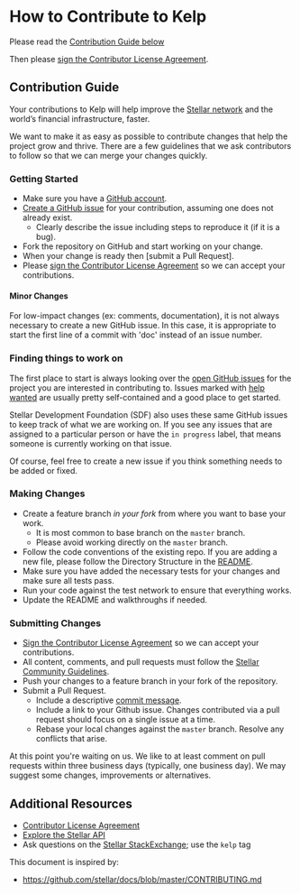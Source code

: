 # How to Contribute to Kelp

Please read the [Contribution Guide below](#contribution-guide)

Then please [sign the Contributor License Agreement](https://docs.google.com/forms/d/e/1FAIpQLSc5eppq6GOu9-TnFuRMBh4qIP1ChmZx9lrA6zOTyYiowKiwpA/viewform?usp=sf_link).

## Contribution Guide

Your contributions to Kelp will help improve the [Stellar network](https://www.stellar.org/) and the world’s financial infrastructure, faster.

We want to make it as easy as possible to contribute changes that help the project grow and thrive. There are a few guidelines that we ask contributors to follow so that we can merge your changes quickly.

### Getting Started

* Make sure you have a [GitHub account](https://github.com/signup/free).
* [Create a GitHub issue](https://github.com/stellar/kelp/issues) for your contribution, assuming one does not already exist.
  * Clearly describe the issue including steps to reproduce it (if it is a bug).
* Fork the repository on GitHub and start working on your change.
* When your change is ready then [submit a Pull Request].
* Please [sign the Contributor License Agreement](https://docs.google.com/forms/d/e/1FAIpQLSc5eppq6GOu9-TnFuRMBh4qIP1ChmZx9lrA6zOTyYiowKiwpA/viewform?usp=sf_link) so we can accept your contributions.

#### Minor Changes

For low-impact changes (ex: comments, documentation), it is not always necessary to create a new GitHub issue. In this case, it is appropriate to start the first line of a commit with 'doc' instead of an issue number.

### Finding things to work on

The first place to start is always looking over the [open GitHub issues](https://github.com/search?l=&q=is%3Aopen+is%3Aissue+repo%3Astellar%2Fkelp&type=Issues) for the project you are interested in contributing to. Issues marked with [help wanted](https://github.com/search?l=&q=is%3Aopen+is%3Aissue+label%3A%22help+wanted%22+repo%3Astellar%2Fkelp&type=Issues) are usually pretty self-contained and a good place to get started.

Stellar Development Foundation (SDF) also uses these same GitHub issues to keep track of what we are working on. If you see any issues that are assigned to a particular person or have the `in progress` label, that means someone is currently working on that issue.

Of course, feel free to create a new issue if you think something needs to be added or fixed.

### Making Changes

* Create a feature branch _in your fork_ from where you want to base your work.
  * It is most common to base branch on the `master` branch.
  * Please avoid working directly on the `master` branch.
* Follow the code conventions of the existing repo. If you are adding a new file, please follow the Directory Structure in the [README](README.md#directory-structure).
* Make sure you have added the necessary tests for your changes and make sure all tests pass.
* Run your code against the test network to ensure that everything works.
* Update the README and walkthroughs if needed.

### Submitting Changes

* [Sign the Contributor License Agreement](https://docs.google.com/forms/d/e/1FAIpQLSc5eppq6GOu9-TnFuRMBh4qIP1ChmZx9lrA6zOTyYiowKiwpA/viewform?usp=sf_link) so we can accept your contributions.
* All content, comments, and pull requests must follow the [Stellar Community Guidelines](https://www.stellar.org/community-guidelines/).
* Push your changes to a feature branch in your fork of the repository.
* Submit a Pull Request.
  * Include a descriptive [commit message](https://github.com/erlang/otp/wiki/Writing-good-commit-messages).
  * Include a link to your Github issue. Changes contributed via a pull request should focus on a single issue at a time.
  * Rebase your local changes against the `master` branch. Resolve any conflicts that arise.

At this point you're waiting on us. We like to at least comment on pull requests within three business days (typically, one business day). We may suggest some changes, improvements or alternatives.

## Additional Resources

* [Contributor License Agreement](https://docs.google.com/forms/d/e/1FAIpQLSc5eppq6GOu9-TnFuRMBh4qIP1ChmZx9lrA6zOTyYiowKiwpA/viewform?usp=sf_link)
* [Explore the Stellar API](https://www.stellar.org/developers/reference/)
* Ask questions on the [Stellar StackExchange](https://stellar.stackexchange.com/); use the `kelp` tag 

This document is inspired by:

* https://github.com/stellar/docs/blob/master/CONTRIBUTING.md
